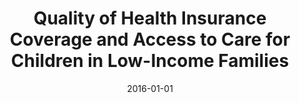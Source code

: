 ---
title: "Quality of Health Insurance Coverage and Access to Care for Children in Low-Income Families"
collection: publications
permalink: /publication/2016-quality-coverage
excerpt: ''
date: 2016-01-01
venue: 'JAMA Pediatrics'
#paperurl: 'https://jamanetwork.com/journals/jamapediatrics/fullarticle/2470859'
paperurl: ''
submit: 1
citation: 'Kreider, Amanda R., Benjamin French, Jaya Aysola, Brendan Saloner, Kathleen G. Noonan, and David M. Rubin. 2016. &quot;Quality of Health Insurance Coverage and Access to Care for Children in Low-Income Families.&quot; <i>JAMA Pediatrics</i> 170 (1): 43–51.'
---